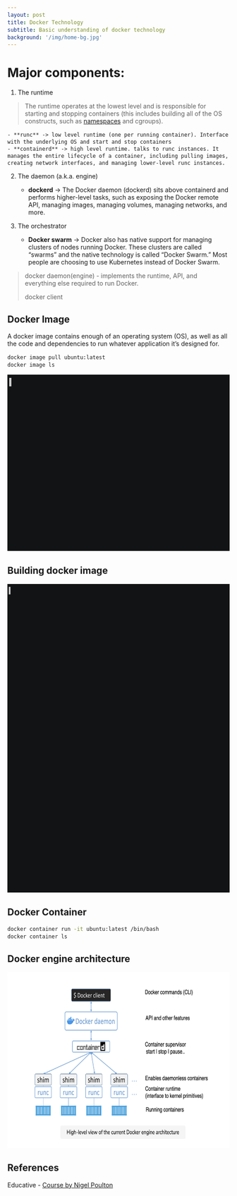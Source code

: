```yaml
---
layout: post
title: Docker Technology
subtitle: Basic understanding of docker technology
background: '/img/home-bg.jpg'
---
```


# Major components:
1. The runtime
>The runtime operates at the lowest level and is responsible for starting and stopping containers (this includes building all of the OS constructs, such as [namespaces](https://man7.org/linux/man-pages/man7/namespaces.7.html) and cgroups).

    - **runc** -> low level runtime (one per running container). Interface with the underlying OS and start and stop containers
    - **containerd** -> high level runtime. talks to runc instances. It manages the entire lifecycle of a container, including pulling images, creating network interfaces, and managing lower-level runc instances.

2. The daemon (a.k.a. engine)
    - **dockerd** -> The Docker daemon (dockerd) sits above containerd and performs higher-level tasks, such as exposing the Docker remote API, managing images, managing volumes, managing networks, and more.

3. The orchestrator
    - **Docker swarm** -> Docker also has native support for managing clusters of nodes running Docker. These clusters are called “swarms” and the native technology is called “Docker Swarm.” Most people are choosing to use Kubernetes instead of Docker Swarm.

> docker daemon(engine) - implements the runtime, API, and everything else required to run Docker.
> 
> docker client 


## Docker Image
A docker image contains enough of an operating system (OS), as well as all the code and dependencies to run whatever application it’s designed for.

```sh
docker image pull ubuntu:latest
docker image ls
```
<!--
![Output](/gifs/docker_images.gif){ width=90% height=30 style="float:left; padding:16px"}
-->

<img src="/gifs/docker_images.gif" alt="docker_images"
	title="Output" width="900" height="400" />

## Building docker image

<img src="/gifs/docker_pswebapp_image_build.gif" alt="build_docker_image"
	title="Output" width="1000" height="700" />

## Docker Container

```sh
docker container run -it ubuntu:latest /bin/bash
docker container ls
```

## Docker engine architecture
<img src="/img/docker_engine_architecture.png" alt="docker_engine"
	title="Output" width="900" height="400" />


## References
Educative - [Course by Nigel Poulton](https://www.educative.io/courses/beginners-guide-to-docker)
